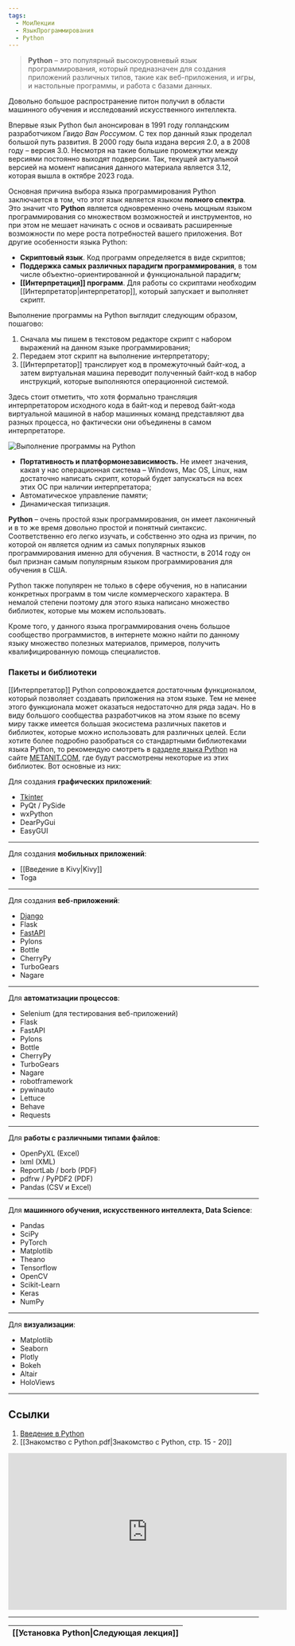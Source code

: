 ```yaml
---
tags:
  - МоиЛекции
  - ЯзыкПрограммирования
  - Python
---
```

> **Python** – это популярный высокоуровневый язык программирования, который предназначен для создания приложений различных типов, такие как веб-приложения, и игры, и настольные программы, и работа с базами данных. 

Довольно большое распространение питон получил в области машинного обучения и исследований искусственного интеллекта.

Впервые язык Python был анонсирован в 1991 году голландским разработчиком *Гвидо Ван Россумом*. С тех пор данный язык проделал большой путь развития. В 2000 году была издана версия 2.0, а в 2008 году – версия 3.0. Несмотря на такие большие промежутки между версиями постоянно выходят подверсии. Так, текущей актуальной версией на момент написания данного материала является 3.12, которая вышла в октябре 2023 года.

Основная причина выбора языка программирования Python заключается в том, что этот язык является языком **полного спектра**. Это значит что **Python** является одновременно очень мощным языком программирования со множеством возможностей и инструментов, но при этом не мешает начинать с основ и осваивать расширенные возможности по мере роста потребностей вашего приложения. Вот другие особенности языка Python:

- **Скриптовый язык**. Код программ определяется в виде скриптов;
- **Поддержка самых различных парадигм программирования**, в том числе объектно-ориентированной и функциональной парадигм;
- **[[Интерпретация]] программ**. Для работы со скриптами необходим [[Интерпретатор|интерпретатор]], который запускает и выполняет скрипт.


Выполнение программы на Python выглядит следующим образом, пошагово: 

1. Сначала мы пишем в текстовом редакторе скрипт с набором выражений на данном языке программирования;
2. Передаем этот скрипт на выполнение интерпретатору;
3. [[Интерпретатор]] транслирует код в промежуточный байт-код, а затем виртуальная машина переводит полученный байт-код в набор инструкций, которые выполняются операционной системой.

Здесь стоит отметить, что хотя формально трансляция интерпретатором исходного кода в байт-код и перевод байт-кода виртуальной машиной в набор машинных команд представляют два разных процесса, но фактически они объединены в самом интерпретаторе.

![Выполнение программы на Python](https://metanit.com/python/tutorial/pics/1.9.png)

- **Портативность и платформонезависимость.** Не имеет значения, какая у нас операционная система – Windows, Mac OS, Linux, нам достаточно написать скрипт, который будет запускаться на всех этих ОС при наличии интерпретатора;
- Автоматическое управление памяти;
- Динамическая типизация.

**Python** – очень простой язык программирования, он имеет лаконичный и в то же время довольно простой и понятный синтаксис. Соответственно его легко изучать, и собственно это одна из причин, по которой он является одним из самых популярных языков программирования именно для обучения. В частности, в 2014 году он был признан самым популярным языком программирования для обучения в США.

Python также популярен не только в сфере обучения, но в написании конкретных программ в том числе коммерческого характера. В немалой степени поэтому для этого языка написано множество библиотек, которые мы можем использовать.

Кроме того, у данного языка программирования очень большое сообщество программистов, в интернете можно найти по данному языку множество полезных материалов, примеров, получить квалифицированную помощь специалистов.

### Пакеты и библиотеки

[[Интерпретатор]] Python сопровождается достаточным функционалом, который позволяет создавать приложения на этом языке. Тем не менее этого функционала может оказаться недостаточно для ряда задач. Но в виду большого сообщества разработчиков на этом языке по всему миру также имеется большая экосистема различных пакетов и библиотек, которые можно использовать для различных целей. Если хотите более подробно разобраться со стандартными библиотеками языка Python, то рекомендую смотреть в [разделе языка Python](https://metanit.com/python/) на сайте [METANIT.COM](https://metanit.com/), где будут рассмотрены некоторые из этих библиотек. Вот основные из них:

Для создания **графических приложений**:

- [Tkinter](https://metanit.com/python/tkinter)
- PyQt / PySide
- wxPython
- DearPyGui
- EasyGUI

---
Для создания **мобильных приложений**:

- [[Введение в Kivy|Kivy]]
- Toga

---
Для создания **веб-приложений**:

- [Django](https://metanit.com/python/django)
- Flask
- [FastAPI](https://metanit.com/python/fastapi)
- Pylons
- Bottle
- CherryPy
- TurboGears
- Nagare

---
Для **автоматизации процессов**:

- Selenium (для тестирования веб-приложений)
- Flask
- FastAPI
- Pylons
- Bottle
- CherryPy
- TurboGears
- Nagare
- robotframework
- pywinauto
- Lettuce
- Behave
- Requests

---
Для **работы с различными типами файлов**:

- OpenPyXL (Excel)
- lxml (XML)
- ReportLab / borb (PDF)
- pdfrw / PyPDF2 (PDF)
- Pandas (CSV и Excel)

---
Для **машинного обучения, искусственного интеллекта, Data Science**:

- Pandas
- SciPy
- PyTorch
- Matplotlib
- Theano
- Tensorflow
- OpenCV
- Scikit-Learn
- Keras
- NumPy

---
Для **визуализации**:

- Matplotlib
- Seaborn
- Plotly
- Bokeh
- Altair
- HoloViews

---
## Ссылки

1. [Введение в Python](https://metanit.com/python/tutorial/1.1.php)
2. [[Знакомство с Python.pdf|Знакомство с Python, cтр. 15 - 20]]

<iframe width="560" height="315" src="https://www.youtube.com/embed/MunPNYumw6M?si=l5REn6VbDAre7wWM" title="YouTube video player" frameborder="0" allow="accelerometer; autoplay; clipboard-write; encrypted-media; gyroscope; picture-in-picture; web-share" referrerpolicy="strict-origin-when-cross-origin" allowfullscreen></iframe>

---

| [[Установка Python\|Следующая лекция]] |
| -------------------------------------- |
